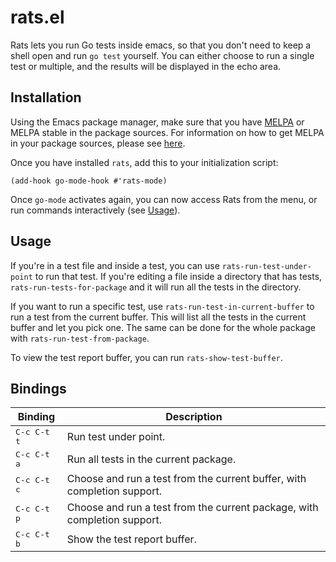 # rats.el

Rats lets you run Go tests inside emacs, so that you don't need to keep a shell open and run `go
test` yourself. You can either choose to run a single test or multiple, and the results will be
displayed in the echo area.

## Installation

Using the Emacs package manager, make sure that you have [MELPA](http://melpa.org) or MELPA stable
in the package sources. For information on how to get MELPA in your package sources, please see
[here](http://melpa.org/#/getting-started).

Once you have installed `rats`, add this to your initialization script:

``` emacs-lisp
(add-hook go-mode-hook #'rats-mode)
```

Once `go-mode` activates again, you can now access Rats from the menu, or run commands interactively
(see [Usage](#usage)).

## Usage

If you're in a test file and inside a test, you can use `rats-run-test-under-point` to run that
test. If you're editing a file inside a directory that has tests, `rats-run-tests-for-package` and
it will run all the tests in the directory.

If you want to run a specific test, use `rats-run-test-in-current-buffer` to run a test from the
current buffer. This will list all the tests in the current buffer and let you pick one. The same
can be done for the whole package with `rats-run-test-from-package`.

To view the test report buffer, you can run `rats-show-test-buffer`.

## Bindings

| Binding              | Description                           |
|----------------------|---------------------------------------|
| <kbd>C-c C-t t</kbd> | Run test under point.                 |
| <kbd>C-c C-t a</kbd> | Run all tests in the current package. |
| <kbd>C-c C-t c</kbd> | Choose and run a test from the current buffer, with completion support. |
| <kbd>C-c C-t p</kbd> | Choose and run a test from the current package, with completion support. |
| <kbd>C-c C-t b</kbd> | Show the test report buffer. |
